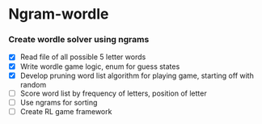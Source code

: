 # Ngram-wordle

### Create wordle solver using ngrams
- [x] Read file of all possible 5 letter words
- [x] Write wordle game logic, enum for guess states
- [x] Develop pruning word list algorithm for playing game, starting off with random
- [ ] Score word list by frequency of letters, position of letter
- [ ] Use ngrams for sorting 
- [ ] Create RL game framework
